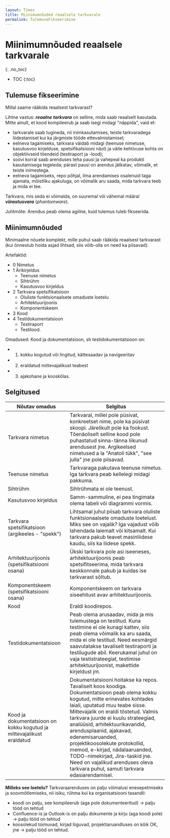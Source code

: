 ```yaml
---
layout: Times
title: Miinimumnõuded reaalsele tarkvarale
permalink: TulemuseFikseerimine
---
```


# Miinimumnõuded reaalsele tarkvarale
{: .no_toc}

- TOC
{:toc}

## Tulemuse fikseerimine

Millal saame rääkida reaalsest tarkvarast?

Lihtne vastus: ***reaalne tarkvara*** on selline, mida saab reaalselt kasutada. Mitte ainult, et kood kompileerub ja saab isegi midagi "näppida", vaid et:
- tarkvarale saab tugineda, nii inimkasutamises, teiste tarkvaradega liidestamisel kui ka järgmiste tööde ettevalmistamisel;
- eelneva tagamiseks, tarkvara väidab midagi (teenuse nimetuse, kasutusvoo kirjelduse, spetsifikatsiooni näol) ja väite kehtivuse kohta on objektiivseid tõendeid (testiraport ja -lood);
- soovi korral saab arenduses teha pausi ja vahepeal ka produkti kasutamisega tegeleda; pärast pausi on arendus jätkatav, võimalik, et teiste inimestega.
- eelneva tagamiseks, repo põhjal, ilma arendamises osalenuid taga ajamata, mõistliku ajakuluga, on võimalik aru saada,  mida tarkvara teeb ja mida ei tee.

Tarkvara, mis seda ei võimalda, on suuremal või vähemal määral ***viirastusvara*** (_phantomware_).

Juhtmõte: Arendus peab olema agiilne, kuid tulemus tuleb fikseerida.

## Miinimumnõuded

Minimaalne nõuete komplekt, mille puhul saab rääkida reaalsest tarkvarast (kui õnnestub hoida asjad lihtsad, siis võib-olla on need ka piisavad): 

Artefaktid:

- 0 Nimetus
- 1 Ärikirjeldus
  - Teenuse nimetus
  - Sihtrühm
  - Kasutusvoo kirjeldus
- 2 Tarkvara spetsifikatsioon
  - Oluliste funktsionaalsete omaduste loetelu
  - Arhitektuurijoonis
  - Komponentskeem
- 3 Kood
- 4 Testidokumentatsioon
  - Testiraport
  - Testilood.

Omadused: Kood ja dokumentatsioon, sh testidokumentatsioon on:

- 1. kokku kogutud või lingitud, kättesaadav ja navigeeritav
- 2. eraldatud mittevajalikust teabest
- 3. ajakohane ja kooskõlas.

## Selgitused

| Nõutav omadus             | Selgitus |
|-------------------|-----------|
| Tarkvara nimetus | Tarkvaral, millel pole püsivat, konkreetset nime, pole ka püsivat skoopi.  Järelikult pole ka fookust. Tõenäoliselt selline kood pole puhastatud sinna-tänna liikunud arendusest jne. Argikeelsed nimetused a la "Anatoli tükk", "see julla" jne pole piisavad. |
| Teenuse nimetus | Tarkvaraga pakutava teenuse nimetus. Iga tarkvara peab kellelegi midagi pakkuma. |
| Sihtrühm | Sihtrühmata ei ole teenust. |
| Kasutusvoo kirjeldus | Samm-sammuline, ei pea tingimata olema tabeli või diagrammi vormis. | 
| Tarkvara spetsifikatsioon (argikeeles - "spekk") | Lihtsamal juhul piisab tarkvara oluliste funktsionaalsete omaduste loetelust. Miks see on vajalik? Iga vajadust võib lahendada laiemalt või kitsamalt. Kui tarkvara pakub teavet masinliidese kaudu, siis ka liidese spekk. |
| Arhitektuurijoonis (spetsifikatsiooni osana) | Ükski tarkvara pole asi iseeneses, arhitektuurijoonis peab spetsifitseerima, mida tarkvara keskkonnale pakub ja kuidas ise tarkvarast sõltub. |
| Komponentskeem (spetsifikatsiooni osana) | Komponentskeem on tarkvara siseehitust avav arhitektuurijoonis. |
| Kood | Eraldi koodirepos. |
| Testidokumentatsioon | Peab olema arusaadav, mida ja mis tulemustega on testitud. Kuna testimine ei ole kunagi kattev, siis peab olema võimalik ka aru saada, mida ei ole testitud. Need eesmärgid saavutatakse tavaliselt testiraporti ja testilugude abil. Keerukamal juhul on vaja testistrateegiat, testimise arhitektuurijoonist, makettide kirjeldust jm. |
| Kood ja dokumentatsioon on kokku kogutud ja mittevajalikust eraldatud | Dokumentatsiooni hoitakse ka repos. Tavaliselt koos koodiga. Dokumentatsioon peab olema kokku kogutud, mitte erinevates kohtades laiali, uputatud muu teabe sisse. Mittevajalik on eraldi tõstetud. Valmis tarkvara juurde ei kuulu strateegiad, analüüsid, arhitektuurikavandid, arendusplaanid, ajakavad, edenemisaruanded, projektikoosolekute protokollid, memod, e-kirjad, nädalaaruanded, TODO-nimekirjad, Jira-taskid jne. Need on vajalikud arenduses oleva tarkvara puhul, samuti tarkvara edasiarendamisel. |

**Milleks see loetelu?** Tarkvaraarenduses on palju võimalusi enesepetmiseks ja soovmõtlemiseks, nii isiku, rühma kui ka organisatsiooni tasandil:
- koodi on palju, see kompileerub (aga pole dokumenteeritud) -> palju tööd on tehtud
- Confluence-is ja Outlook-is on palju dokumente ja kirju (aga koodi pole) -> palju tööd on tehtud
- koosolekud toimuvad, kirjad liiguvad, projektiaruandluses on kõik OK, jne -> palju tööd on tehtud.